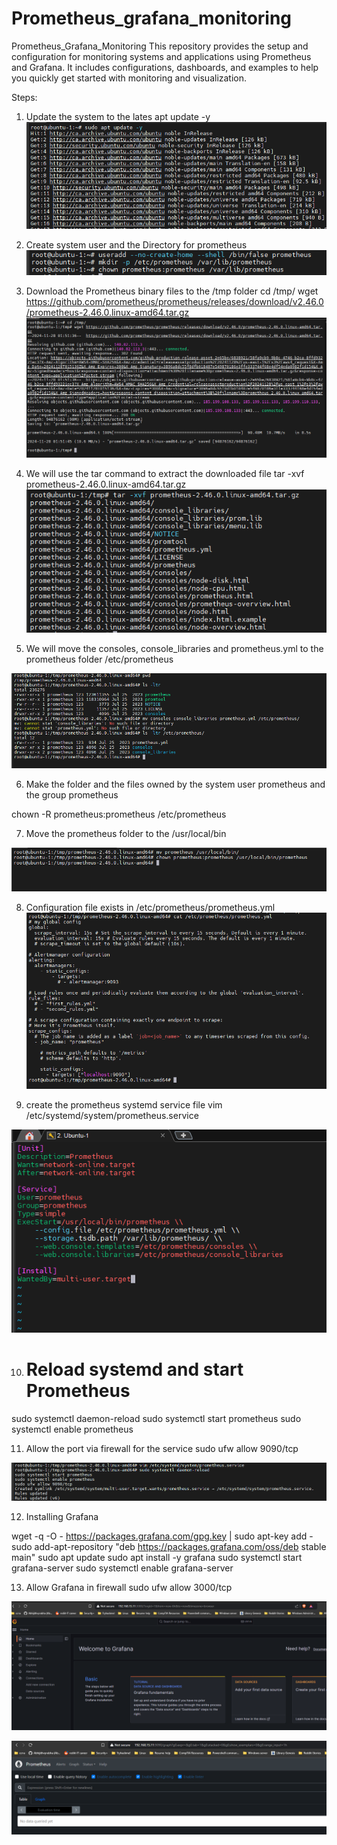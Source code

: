 # Prometheus_grafana_monitoring
Prometheus_Grafana_Monitoring This repository provides the setup and configuration for monitoring systems and applications using Prometheus and Grafana. It includes configurations, dashboards, and examples to help you quickly get started with monitoring and visualization.

Steps:

1) Update the system to the lates 
apt update -y
![alt text](image.png)

2) Create system user and the Directory for prometheus
![alt text](image-1.png)

3) Download the Prometheus binary files to the /tmp folder
cd /tmp/
wget https://github.com/prometheus/prometheus/releases/download/v2.46.0/prometheus-2.46.0.linux-amd64.tar.gz
![alt text](image-3.png)

4) We will use the tar command to extract the downloaded file
tar -xvf prometheus-2.46.0.linux-amd64.tar.gz
![alt text](image-4.png)

5) We will move the consoles, console_libraries and prometheus.yml  to the prometheus folder /etc/prometheus

![alt text](image-5.png)

6) Make the folder and the files owned by the system user prometheus and the group prometheus

chown -R prometheus:prometheus /etc/prometheus

7) Move the prometheus folder to the /usr/local/bin

![alt text](image-6.png)

8) Configuration file exists in /etc/prometheus/prometheus.yml
![alt text](image-7.png)

9) create the prometheus systemd service file 
vim /etc/systemd/system/prometheus.service

![alt text](image-8.png)

10) # Reload systemd and start Prometheus
sudo systemctl daemon-reload
sudo systemctl start prometheus
sudo systemctl enable prometheus

11) Allow the port via firewall for the service 
sudo ufw allow 9090/tcp

![alt text](image-9.png)

12)  Installing Grafana

wget -q -O - https://packages.grafana.com/gpg.key | sudo apt-key add -
sudo add-apt-repository "deb https://packages.grafana.com/oss/deb stable main"
sudo apt update
sudo apt install -y grafana
sudo systemctl start grafana-server
sudo systemctl enable grafana-server

13) Allow Grafana in firewall
sudo ufw allow 3000/tcp

![alt text](image-10.png)

![alt text](image-11.png)